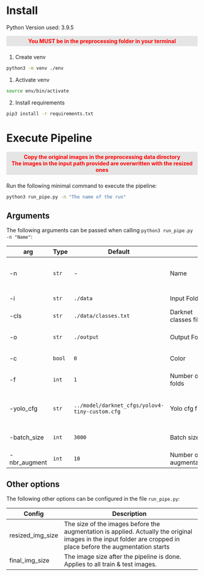 # Install

Python Version used: 3.9.5

<div style="color:red; margin-bottom: 20px; text-align:center; font-weight: bold; padding: 5px; background: #e5e5e5">
You MUST be in the preprocessing folder in your terminal
</div>

1. Create venv

```zsh
python3 -m venv ./env
```

1. Activate venv

```zsh
source env/bin/activate
```

2. Install requirements

```zsh
pip3 install -r requirements.txt
```

# Execute Pipeline

<div style="color:red; margin-bottom: 20px; text-align:center; font-weight: bold; padding: 5px; background: #e5e5e5">
Copy the original images in the preprocessing data directory<br>
The images in the input path provided are overwritten with the resized ones
</div>

Run the following minimal command to execute the pipeline:

```zsh
python3 run_pipe.py -n "The name of the run"
```

## Arguments

The following arguments can be passed when calling `python3 run_pipe.py -n "Name"`:

| arg          | Type   | Default                                        |                         | Description                                                                                                    |
| ------------ | ------ | ---------------------------------------------- | ----------------------- | -------------------------------------------------------------------------------------------------------------- |
| -n           | `str`  | -                                              | Name                    | Name of this pipeline run. A subfolder with this name will be created in the output directory                  |
| -i           | `str`  | `./data`                                       | Input Folder            | Path where the original images are stored. Default to "./data"                                                 |
| -cls         | `str`  | `./data/classes.txt`                           | Darknet classes file    | Full path to the darknet classes file. E.g. "./data/classes.txt"                                               |
| -o           | `str`  | `./output`                                     | Output Folder           | Path where the results of this pipeline run are stored. Default to "./output"                                  |
| -c           | `bool` | `0`                                            | Color                   | Whether the images are colored or greyscaled                                                                   |
| -f           | `int`  | `1`                                            | Number of folds         | If f=1 then a train_test_split is performed (20%) if f>1 f-folds are created for training                      |
| -yolo_cfg    | `str`  | `../model/darknet_cfgs/yolov4-tiny-custom.cfg` | Yolo cfg file           | Original yolovX config file that is beeing modified. Default to '../model/darknet_cfgs/yolov4-tiny-custom.cfg' |
| -batch_size  | `int`  | `3000`                                         | Batch size              | Max batch size that is saved to the yolovX.cfg file used for training                                          |
| -nbr_augment | `int`  | `10`                                           | Number of augmentations | Number of augmentations to perform per train image                                                             |

## Other options

The following other options can be configured in the file `run_pipe.py`:

| Config           | Description                                                                                                                                                     |
| ---------------- | --------------------------------------------------------------------------------------------------------------------------------------------------------------- |
| resized_img_size | The size of the images before the augmentation is applied. Actually the original images in the input folder are cropped in place before the augmentation starts |
| final_img_size   | The image size after the pipeline is done. Applies to all train & test images.                                                                                  |
